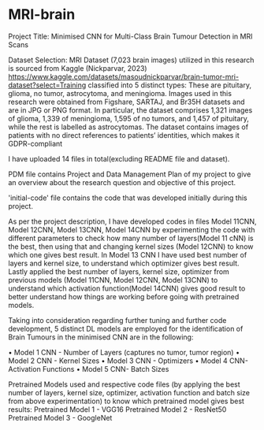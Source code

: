 # MRI-brain
Project Title: Minimised CNN for Multi-Class Brain Tumour Detection in MRI Scans

Dataset Selection:
MRI Dataset (7,023 brain images) utilized in this research is sourced from Kaggle (Nickparvar, 2023) https://www.kaggle.com/datasets/masoudnickparvar/brain-tumor-mri-dataset?select=Training classified into 5 distinct types: These are pituitary, glioma, no tumor, astrocytoma, and meningioma. Images used in this research were obtained from Figshare, SARTAJ, and Br35H datasets and are in JPG or PNG format. In particular, the dataset comprises 1,321 images of glioma, 1,339 of meningioma, 1,595 of no tumors, and 1,457 of pituitary, while the rest is labelled as astrocytomas. The dataset contains images of patients with no direct references to patients’ identities, which makes it GDPR-compliant

I have uploaded 14 files in total(excluding  README file and dataset).

PDM file contains Project and Data Management Plan of my project to give an overview about the research question and objective of this project.

'initial-code' file contains the code that was developed initially during this project.

As per the project description, I have developed codes in files Model 11CNN, Model 12CNN, Model 13CNN, Model 14CNN by experimenting the code with different parameters to check how many number of layers(Model 11 cNN) is the best, then using that and changing kernel sizes (Model 12CNN) to know which one gives best result.
In Model 13 CNN I have used best number of layers and kernel size, to understand which optimizer gives best result.
Lastly applied the best number of layers, kernel size, optimizer from previous models (Model 11CNN, Model 12CNN, Model 13CNN) to understand which activation function(Model 14CNN) gives good result to better understand how things are working before going with pretrained models.

Taking into consideration regarding further tuning and further code development, 5 distinct DL models are employed for the identification of Brain Tumours in the minimised CNN are in the following: 

•	Model 1 CNN - Number of Layers (captures no tumor, tumor region)
•	Model 2 CNN - Kernel Sizes
•	Model 3 CNN - Optimizers
•	Model 4 CNN- Activation Functions
•	Model 5 CNN- Batch Sizes

Pretrained Models used and respective code files (by applying the best number of layers, kernel size, optimizer, activation function and batch size from above experimentation) to know which pretrained model gives best results:
Pretrained Model 1 - VGG16
Pretrained Model 2 - ResNet50
Pretrained Model 3 - GoogleNet
